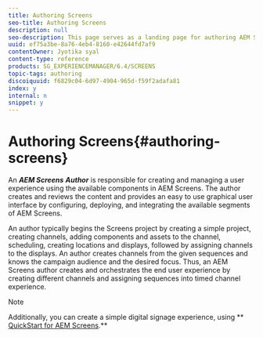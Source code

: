 ```yaml
---
title: Authoring Screens
seo-title: Authoring Screens
description: null
seo-description: This page serves as a landing page for authoring AEM Screens. It provides an overview of the various roles and responsibilities of an AEM Screens author.
uuid: ef75a3be-8a76-4eb4-8160-e42644fd7af9
contentOwner: Jyotika syal
content-type: reference
products: SG_EXPERIENCEMANAGER/6.4/SCREENS
topic-tags: authoring
discoiquuid: f6829c04-6d97-4904-965d-f59f2adafa81
index: y
internal: n
snippet: y
---
```


# Authoring Screens{#authoring-screens}

An ***AEM Screens*** ***Author*** is responsible for creating and managing a user experience using the available components in AEM Screens. The author creates and reviews the content and provides an easy to use graphical user interface by configuring, deploying, and integrating the available segments of AEM Screens.

An author typically begins the Screens project by creating a simple project, creating channels, adding components and assets to the channel, scheduling, creating locations and displays, followed by assigning channels to the displays. An author creates channels from the given sequences and knows the campaign audience and the desired focus. Thus, an AEM Screens author creates and orchestrates the end user experience by creating different channels and assigning sequences into timed channel experience.

>[!NOTE]
>
>Additionally, you can create a simple digital signage experience, using ** [QuickStart for AEM Screens](../../screens/using/kickstart-for-aem-screens.md).**


